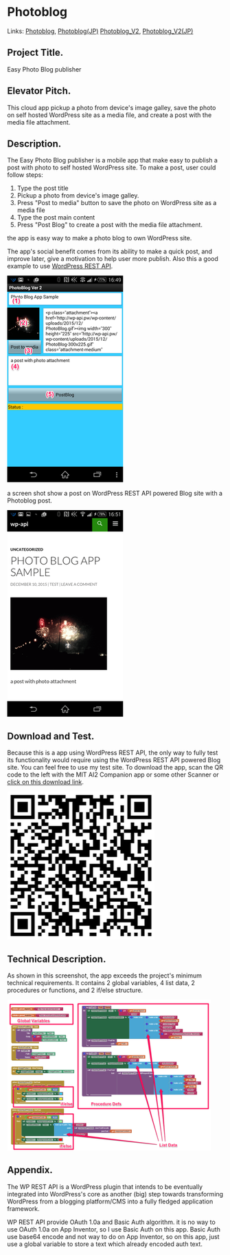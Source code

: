 # Photoblog

Links: [Photoblog](./README.md), [Photoblog(JP)](./README-Jp.md)
       [Photoblog_V2](./README_V2.md), [Photoblog_V2(JP)](./README-V2jp.md)

## Project Title.
Easy Photo Blog publisher

## Elevator Pitch.
This cloud app pickup a photo from device's image galley, save the photo on self hosted WordPress site as a media file, and create a post with the media file attachment.

## Description.
The Easy Photo Blog publisher is a mobile app that make easy to publish a post with photo to self hosted WordPress site. To make a post, user could follow steps:

1. Type the post title
1. Pickup a photo from device's image galley.
1. Press "Post to media" button to save the photo on WordPress site as a media file
1. Type the post main content
1. Press "Post Blog" to create a post with the media file attachment.

the app is easy way to make a photo blog to own WordPress site.

The app's social benefit comes from its ability to make a quick post, and improve later, give a motivation to help user more publish. Also this a good example to use [WordPress REST API](http://wp-api.org/).

![](./appview.png)

a screen shot show a post on WordPress REST API powered Blog site with a Photoblog post.

![](./appwebview.png)

## Download and Test.
Because this is a app using WordPress REST API, the only way to fully test its functionality would require using the WordPress REST API powered Blog site. You can feel free to use my test site. To download the app, scan the QR code to the left with the MIT AI2 Companion app or some other Scanner or [click on this download link](https://sites.google.com/site/chen420/my-apk/PhotoBlog%20%281%29.apk?attredirects=0&d=1).

![](./apkdownload-1.png)

## Technical Description.
As shown in this screenshot, the app exceeds the project's minimum technical requirements. It contains 2 global variables, 4 list data, 2 procedures or functions, and 2 if/else structure.

![](./blocksview.png)

## Appendix.

The WP REST API is a WordPress plugin that intends to be eventually integrated into WordPress's core as another (big) step towards transforming WordPress from a blogging platform/CMS into a fully fledged application framework.

WP REST API provide OAuth 1.0a and Basic Auth algorithm. it is no way to use OAuth 1.0a on App Inventor, so I use Basic Auth on this app. Basic Auth use base64 encode and not way to do on App Inventor, so on this app, just use a global variable to store a text which already encoded auth text.

